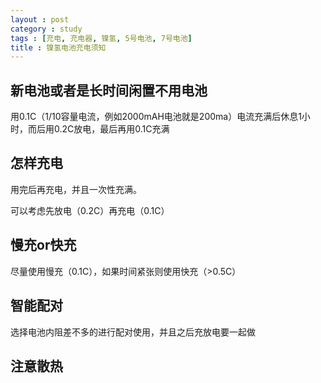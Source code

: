 ```yaml
---
layout : post
category : study
tags : [充电, 充电器, 镍氢, 5号电池, 7号电池]
title : 镍氢电池充电须知
---
```



## 新电池或者是长时间闲置不用电池<a id="orgheadline1"></a>


用0.1C（1/10容量电流，例如2000mAH电池就是200ma）电流充满后休息1小时，而后用0.2C放电，最后再用0.1C充满


## 怎样充电<a id="orgheadline2"></a>


用完后再充电，并且一次性充满。


可以考虑先放电（0.2C）再充电（0.1C）


## 慢充or快充<a id="orgheadline3"></a>


尽量使用慢充（0.1C），如果时间紧张则使用快充（>0.5C）


## 智能配对<a id="orgheadline4"></a>


选择电池内阻差不多的进行配对使用，并且之后充放电要一起做


## 注意散热<a id="orgheadline5"></a>
